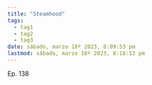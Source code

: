 ```yaml
---
title: "Steamhood"
tags:
  - tag1
  - tag2
  - tag3
date: sábado, marzo 18º 2023, 8:09:53 pm
lastmod: sábado, marzo 18º 2023, 8:18:13 pm
---
```


Ep. 138